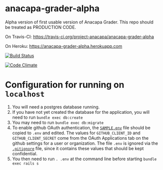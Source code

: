 # anacapa-grader-alpha

Alpha version of first usable version of Anacapa Grader.    This repo should be treated as PRODUCTION CODE.
 
On Travis-CI: https://travis-ci.org/project-anacapa/anacapa-grader-alpha

On Heroku: https://anacapa-grader-alpha.herokuapp.com

[![Build Status](https://travis-ci.org/project-anacapa/anacapa-grader-alpha.svg?branch=master)](https://travis-ci.org/project-anacapa/anacapa-grader-alpha)

[![Code Climate](https://codeclimate.com/github/project-anacapa/anacapa-grader-alpha/badges/gpa.svg)](https://codeclimate.com/github/project-anacapa/anacapa-grader-alpha)

# Configuration for running on `localhost`

1. You will need a postgres database running.
2. If you have not yet created the database for the application, you will need to run `bundle exec db:create` 
3. You may need to run `bundle exec db:migrate`
4. To enable github OAuth authentication, the [`SAMPLE.env`](SAMPLE.env) file should be copied to `.env` and edited. The values for `GITHUB_CLIENT_ID` and `GITHUB_CLIENT_SECRET` come from the OAuth Applications tab on the github settings for a user or organization.   The file `.env` is ignored via the [`.gitignore`](.gitignore) file, since it contains these values that should be kept confidential.
5. You then need to run `. .env` at the command line before starting `bundle exec rails s`
